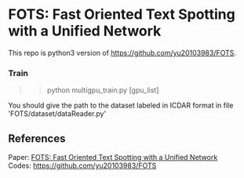 # FOTS: Fast Oriented Text Spotting with a Unified Network

This repo is python3 version of https://github.com/yu20103983/FOTS.

### Train

>> python multigpu_train.py [gpu_list]

You should give the path to the dataset labeled in ICDAR format in file 'FOTS/dataset/dataReader.py'

## References
Paper: [FOTS: Fast Oriented Text Spotting with a Unified Network](https://arxiv.org/pdf/1801.01671.pdf)<br>
Codes: https://github.com/yu20103983/FOTS<br>
